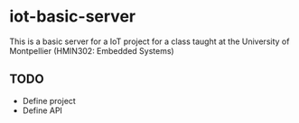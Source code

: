 # iot-basic-server
This is a basic server for a IoT project for a class taught at the University of Montpellier (HMIN302: Embedded Systems)

## TODO

- Define project
- Define API
